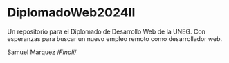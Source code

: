 # DiplomadoWeb2024II
Un repositorio para el Diplomado de Desarrollo Web de la UNEG. Con esperanzas para buscar un nuevo empleo remoto como desarrollador web.

Samuel Marquez
/*Finoli*/
